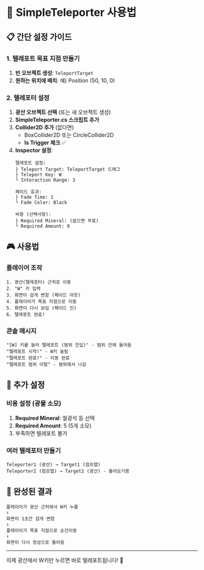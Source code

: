 # 🚀 SimpleTeleporter 사용법

## 📋 간단 설정 가이드

### 1. 텔레포트 목표 지점 만들기
1. **빈 오브젝트 생성**: `TeleportTarget`
2. **원하는 위치에 배치**: 예) Position (50, 10, 0)

### 2. 텔레포터 설정
1. **광산 오브젝트 선택** (또는 새 오브젝트 생성)
2. **SimpleTeleporter.cs 스크립트 추가**
3. **Collider2D 추가** (없다면)
   - BoxCollider2D 또는 CircleCollider2D
   - **Is Trigger 체크** ✅
4. **Inspector 설정**:
   ```
   텔레포트 설정:
   ├ Teleport Target: TeleportTarget 드래그
   ├ Teleport Key: W
   └ Interaction Range: 3
   
   페이드 효과:
   ├ Fade Time: 1
   └ Fade Color: Black
   
   비용 (선택사항):
   ├ Required Mineral: (없으면 무료)
   └ Required Amount: 0
   ```

## 🎮 사용법

### 플레이어 조작
```
1. 광산(텔레포터) 근처로 이동
2. "W" 키 입력
3. 화면이 검게 변함 (페이드 아웃)
4. 플레이어가 목표 지점으로 이동
5. 화면이 다시 보임 (페이드 인)
6. 텔레포트 완료!
```

### 콘솔 메시지
```
"[W] 키를 눌러 텔레포트 (범위 진입)" - 범위 안에 들어옴
"텔레포트 시작!" - W키 눌림
"텔레포트 완료!" - 이동 완료
"텔레포트 범위 이탈" - 범위에서 나감
```

## 🔧 추가 설정

### 비용 설정 (광물 소모)
1. **Required Mineral**: 철광석 등 선택
2. **Required Amount**: 5 (5개 소모)
3. 부족하면 텔레포트 불가

### 여러 텔레포터 만들기
```
Teleporter1 (광산) → Target1 (점프맵)
Teleporter2 (점프맵) → Target2 (광산) - 돌아오기용
```

## 🎯 완성된 결과

```
플레이어가 광산 근처에서 W키 누름
↓
화면이 1초간 검게 변함
↓
플레이어가 목표 지점으로 순간이동
↓
화면이 다시 정상으로 돌아옴
```

---

이제 광산에서 W키만 누르면 바로 텔레포트됩니다! 🚀